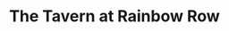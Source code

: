 ---
title: "The Tavern at Rainbow Row"
url: /charleston/the-tavern-at-rainbow-row/
shop: alcohol
---